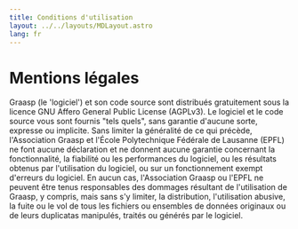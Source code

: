 ```yaml
---
title: Conditions d'utilisation
layout: ../../layouts/MDLayout.astro
lang: fr
---
```


# Mentions légales

Graasp (le 'logiciel') et son code source sont distribués gratuitement sous la licence GNU Affero General Public License (AGPLv3).
Le logiciel et le code source vous sont fournis "tels quels", sans garantie d'aucune sorte, expresse ou implicite.
Sans limiter la généralité de ce qui précède, l'Association Graasp et l'École Polytechnique Fédérale de Lausanne (EPFL) ne font aucune déclaration et ne donnent aucune garantie concernant la fonctionnalité, la fiabilité ou les performances du logiciel, ou les résultats obtenus par l'utilisation du logiciel, ou sur un fonctionnement exempt d'erreurs du logiciel.
En aucun cas, l'Association Graasp ou l'EPFL ne peuvent être tenus responsables des dommages résultant de l'utilisation de Graasp, y compris, mais sans s'y limiter, la distribution, l'utilisation abusive, la fuite ou le vol de tous les fichiers ou ensembles de données originaux ou de leurs duplicatas manipulés, traités ou générés par le logiciel.
